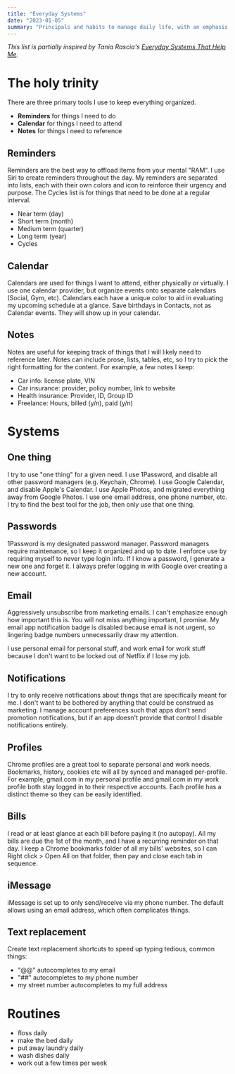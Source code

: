 ```yaml
---
title: "Everyday Systems"
date: "2023-01-05"
summary: "Principals and habits to manage daily life, with an emphasis on digital hygiene. Sometimes I stray from these systems, but not often."
---
```


<Notice>

_This list is partially inspired by Tania Rascia's [Everyday Systems That Help Me](https://www.taniarascia.com/everyday-systems/)._

</Notice>

# The holy trinity

There are three primary tools I use to keep everything organized.

- **Reminders** for things I need to do
- **Calendar** for things I need to attend
- **Notes** for things I need to reference

## Reminders

Reminders are the best way to offload items from your mental "RAM". I use Siri to create reminders throughout the day. My reminders are separated into lists, each with their own colors and icon to reinforce their urgency and purpose. The Cycles list is for things that need to be done at a regular interval.

- Near term (day)
- Short term (month)
- Medium term (quarter)
- Long term (year)
- Cycles

## Calendar

Calendars are used for things I want to attend, either physically or virtually. I use one calendar provider, but organize events onto separate calendars (Social, Gym, etc). Calendars each have a unique color to aid in evaluating my upcoming schedule at a glance. Save birthdays in Contacts, not as Calendar events. They will show up in your calendar.

## Notes

Notes are useful for keeping track of things that I will likely need to reference later. Notes can include prose, lists, tables, etc, so I try to pick the right formatting for the content. For example, a few notes I keep:

- Car info: license plate, VIN
- Car insurance: provider, policy number, link to website
- Health insurance: Provider, ID, Group ID
- Freelance: Hours, billed (y/n), paid (y/n)

# Systems

## One thing

I try to use "one thing" for a given need. I use 1Password, and disable all other password managers (e.g. Keychain, Chrome). I use Google Calendar, and disable Apple's Calendar. I use Apple Photos, and migrated everything away from Google Photos. I use one email address, one phone number, etc. I try to find the best tool for the job, then only use that one thing.

## Passwords

1Password is my designated password manager. Password managers require maintenance, so I keep it organized and up to date. I enforce use by requiring myself to never type login info. If I know a password, I generate a new one and forget it. I always prefer logging in with Google over creating a new account.

## Email

Aggressively unsubscribe from marketing emails. I can't emphasize enough how important this is. You will not miss anything important, I promise. My email app notification badge is disabled because email is not urgent, so lingering badge numbers unnecessarily draw my attention.

I use personal email for personal stuff, and work email for work stuff because I don't want to be locked out of Netflix if I lose my job.

## Notifications

I try to only receive notifications about things that are specifically meant for me. I don't want to be bothered by anything that could be construed as marketing. I manage account preferences such that apps don't send promotion notifications, but if an app doesn't provide that control I disable notifications entirely.

## Profiles

Chrome profiles are a great tool to separate personal and work needs. Bookmarks, history, cookies etc will all by synced and managed per-profile. For example, gmail.com in my personal profile and gmail.com in my work profile both stay logged in to their respective accounts. Each profile has a distinct theme so they can be easily identified.

## Bills

I read or at least glance at each bill before paying it (no autopay). All my bills are due the 1st of the month, and I have a recurring reminder on that day. I keep a Chrome bookmarks folder of all my bills' websites, so I can Right click > Open All on that folder, then pay and close each tab in sequence.

## iMessage

iMessage is set up to only send/receive via my phone number. The default allows using an email address, which often complicates things.

## Text replacement

Create text replacement shortcuts to speed up typing tedious, common things:

- "@@" autocompletes to my email
- "##" autocompletes to my phone number
- my street number autocompletes to my full address

# Routines

- floss daily
- make the bed daily
- put away laundry daily
- wash dishes daily
- work out a few times per week
